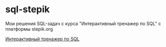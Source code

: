 # sql-stepik

Мои решения SQL-задач с курса "Интерактивный тренажер по SQL" с платформы stepik.org

[Интерактивный тренажер по SQL](https://stepik.org/course/63054/info "Интерактивный тренажер по SQL")